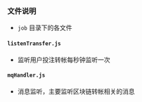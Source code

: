 ### 文件说明
* `job` 目录下的各文件

#### `listenTransfer.js`
* 监听用户投注转帐每秒钟监听一次

#### `mqHandler.js`
* 消息监听，主要监听区块链转帐相关的消息
